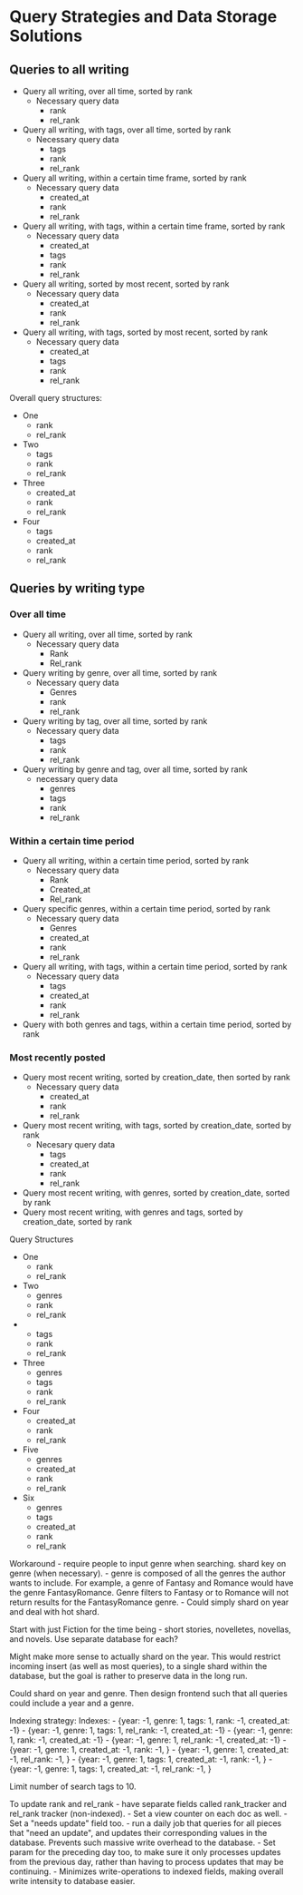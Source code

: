 # Query Strategies and Data Storage Solutions

## Queries to all writing

- Query all writing, over all time, sorted by rank
    - Necessary query data
        - rank
        - rel_rank
- Query all writing, with tags, over all time, sorted by rank
    - Necessary query data
        - tags
        - rank
        - rel_rank
- Query all writing, within a certain time frame, sorted by rank
    - Necessary query data
        - created_at
        - rank
        - rel_rank
- Query all writing, with tags, within a certain time frame, sorted by rank
    - Necessary query data
        - created_at
        - tags
        - rank
        - rel_rank
- Query all writing, sorted by most recent, sorted by rank
    - Necessary query data
        - created_at
        - rank
        - rel_rank
- Query all writing, with tags, sorted by most recent, sorted by rank
    - Necessary query data
        - created_at
        - tags
        - rank
        - rel_rank

Overall query structures:
- One
    - rank
    - rel_rank
- Two
    - tags
    - rank
    - rel_rank
- Three
    - created_at
    - rank
    - rel_rank
- Four
    - tags
    - created_at
    - rank
    - rel_rank
        

## Queries by writing type

### Over all time
- Query all writing, over all time, sorted by rank 
    - Necessary query data
        - Rank
        - Rel_rank
- Query writing by genre, over all time, sorted by rank
    - Necessary query data
        - Genres
        - rank
        - rel_rank
- Query writing by tag, over all time, sorted by rank
    - Necessary query data
        - tags
        - rank
        - rel_rank
- Query writing by genre and tag, over all time, sorted by rank
    - necessary query data
        - genres
        - tags
        - rank
        - rel_rank

### Within a certain time period
- Query all writing, within a certain time period, sorted by rank
    - Necessary query data
        - Rank
        - Created_at
        - Rel_rank
- Query specific genres, within a certain time period, sorted by rank
    - Necessary query data
        - Genres
        - created_at
        - rank
        - rel_rank
- Query all writing, with tags, within a certain time period, sorted by rank
    - Necessary query data
        - tags
        - created_at
        - rank
        - rel_rank
- Query with both genres and tags, within a certain time period, sorted by rank

### Most recently posted
- Query most recent writing, sorted by creation_date, then sorted by rank
    - Necessary query data
        - created_at
        - rank
        - rel_rank
- Query most recent writing, with tags, sorted by creation_date, sorted by rank
    - Necesary query data
        - tags
        - created_at
        - rank
        - rel_rank
- Query most recent writing, with genres, sorted by creation_date, sorted by rank
- Query most recent writing, with genres and tags, sorted by creation_date, sorted by rank

Query Structures
- One
    - rank
    - rel_rank
- Two
    - genres
    - rank
    - rel_rank
-
    - tags
    - rank
    - rel_rank
- Three
    - genres
    - tags
    - rank
    - rel_rank
- Four
    - created_at
    - rank
    - rel_rank
- Five
    - genres
    - created_at
    - rank
    - rel_rank
- Six
    - genres
    - tags
    - created_at
    - rank
    - rel_rank

Workaround - require people to input genre when searching. shard key on genre (when necessary).
    - genre is composed of all the genres the author wants to include. For example, a genre of Fantasy and Romance would have the genre FantasyRomance. Genre filters to Fantasy or to Romance will not return results for the FantasyRomance genre.
    - Could simply shard on year and deal with hot shard.

Start with just Fiction for the time being - short stories, novelletes, novellas, and novels.
Use separate database for each?

Might make more sense to actually shard on the year. This would restrict incoming insert (as well as most queries), to a single shard within the database, but the goal is rather to preserve data in the long run.

Could shard on year and genre. Then design frontend such that all queries could include a year and a genre.

Indexing strategy:
    Indexes:
        - {year: -1, genre: 1, tags: 1, rank: -1, created_at: -1}
        - {year: -1, genre: 1, tags: 1, rel_rank: -1, created_at: -1}
        - {year: -1, genre: 1, rank: -1, created_at: -1}
        - {year: -1, genre: 1, rel_rank: -1, created_at: -1}
        - {year: -1, genre: 1, created_at: -1, rank: -1, }
        - {year: -1, genre: 1, created_at: -1, rel_rank: -1, }
        - {year: -1, genre: 1, tags: 1, created_at: -1, rank: -1, }
        - {year: -1, genre: 1, tags: 1, created_at: -1, rel_rank: -1, }

Limit number of search tags to 10.

To update rank and rel_rank
    - have separate fields called rank_tracker and rel_rank tracker (non-indexed).
    - Set a view counter on each doc as well. 
    - Set a "needs update" field too.
    - run a daily job that queries for all pieces that "need an update", and updates their corresponding values in the database. Prevents such massive write overhead to the database.
    - Set param for the preceding day too, to make sure it only processes updates from the previous day, rather than having to process updates that may be continuing.
    - Minimizes write-operations to indexed fields, making overall write intensity to database easier.
